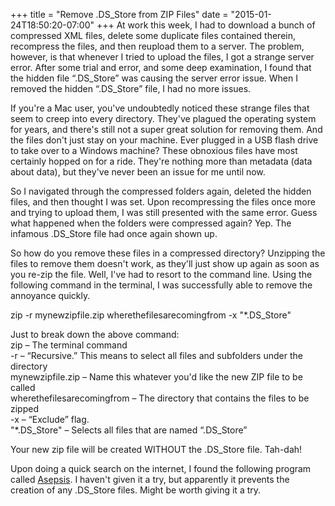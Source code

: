 +++
title = "Remove .DS_Store from ZIP Files"
date = "2015-01-24T18:50:20-07:00"
+++
At work this week, I had to download a bunch of compressed XML files, delete some duplicate files contained therein, recompress the files, and then reupload them to a server. The problem, however, is that whenever I tried to upload the files, I got a strange server error. After some trial and error, and some deep examination, I found that the hidden file &#8220;.DS\_Store&#8221; was causing the server error issue. When I removed the hidden &#8220;.DS\_Store&#8221; file, I had no more issues.

If you're a Mac user, you've undoubtedly noticed these strange files that seem to creep into every directory. They've plagued the operating system for years, and there's still not a super great solution for removing them. And the files don't just stay on your machine. Ever plugged in a USB flash drive to take over to a Windows machine? These obnoxious files have most certainly hopped on for a ride. They're nothing more than metadata (data about data), but they've never been an issue for me until now.

So I navigated through the compressed folders again, deleted the hidden files, and then thought I was set. Upon recompressing the files once more and trying to upload them, I was still presented with the same error. Guess what happened when the folders were compressed again? Yep. The infamous .DS_Store file had once again shown up.

So how do you remove these files in a compressed directory? Unzipping the files to remove them doesn't work, as they'll just show up again as soon as you re-zip the file. Well, I've had to resort to the command line. Using the following command in the terminal, I was successfully able to remove the annoyance quickly.

<span class="smallcode">zip -r mynewzipfile.zip wherethefilesarecomingfrom -x "*.DS_Store"</span>

Just to break down the above command:  
<span class="smallcode">zip</span> &#8211; The terminal command  
<span class="smallcode">-r</span> &#8211; &#8220;Recursive.&#8221; This means to select all files and subfolders under the directory  
<span class="smallcode">mynewzipfile.zip</span> &#8211; Name this whatever you'd like the new ZIP file to be called  
<span class="smallcode">wherethefilesarecomingfrom</span> &#8211; The directory that contains the files to be zipped  
<span class="smallcode">-x</span> &#8211; &#8220;Exclude&#8221; flag.  
<span class="smallcode">"*.DS_Store"</span> &#8211; Selects all files that are named &#8220;.DS_Store&#8221;

Your new zip file will be created WITHOUT the .DS_Store file. Tah-dah!

Upon doing a quick search on the internet, I found the following program called <a href="http://asepsis.binaryage.com" target="_blank">Asepsis</a>. I haven't given it a try, but apparently it prevents the creation of any .DS_Store files. Might be worth giving it a try.